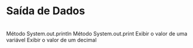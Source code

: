 <h1>Saída de Dados</h1><br>
Método System.out.println
Método System.out.print
Exibir o valor de uma variável
Exibir o valor de um decimal
